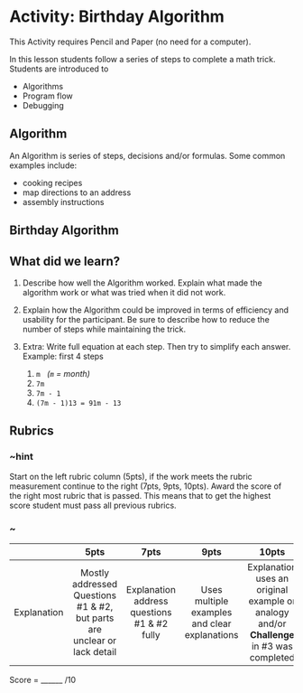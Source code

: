 # Activity: Birthday Algorithm
This Activity requires Pencil and Paper (no need for a computer).

In this lesson students follow a series of steps to complete a math trick. Students are introduced to 
* Algorithms  
* Program flow  
* Debugging  

## Algorithm  

An Algorithm is series of steps, decisions and/or formulas. Some common examples include:  

* cooking recipes  
* map directions to an address  
* assembly instructions  

## Birthday Algorithm 
## What did we learn? 

1. Describe how well the Algorithm worked.  Explain what made the algorithm work or what was tried when it did not work.  
2. Explain how the Algorithm could be improved in terms of efficiency and usability for the participant. Be sure to describe how to reduce the number of steps while maintaining the trick.  
3. Extra: Write full equation at each step. Then try to simplify each answer. Example: first 4 steps   

    1. `m`  &nbsp; *(`m` = month)*
    2. `7m`
    3. `7m - 1`  
    4. `(7m - 1)13 = 91m - 13` 

## Rubrics

### ~hint

Start on the left rubric column (5pts), if the work meets the rubric measurement continue to the right (7pts, 9pts, 10pts). Award the score of the right most rubric that is passed.  This means that to get the highest score student must pass all previous rubrics.

### ~

|   | 5pts | 7pts | 9pts | 10pts |
|:---:|:---:|:---:|:---:|:---:|
| Explanation | Mostly addressed Questions #1 & #2, but parts are unclear or lack detail | Explanation address questions #1 & #2 fully | Uses multiple examples and clear explanations | Explanation uses an original example or analogy and/or **Challenge** in #3 was completed |

Score = \_\_\_\_\_\_ /10